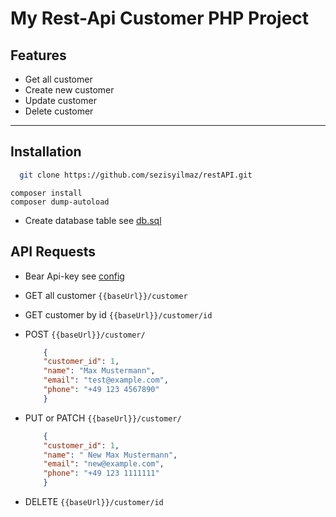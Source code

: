 # My Rest-Api Customer PHP Project

## Features

- Get all customer
- Create new customer
- Update customer
- Delete customer

---

## Installation

 ```bash
   git clone https://github.com/sezisyilmaz/restAPI.git
 ```
    composer install
    composer dump-autoload

 - Create database table see [db.sql](db.sql)

## API Requests
 - Bear Api-key see [config](config/config.php)

 - GET all customer   `{{baseUrl}}/customer` 
 - GET customer by id `{{baseUrl}}/customer/id`
 - POST `{{baseUrl}}/customer/`
    ```json
        {
        "customer_id": 1,
        "name": "Max Mustermann",
        "email": "test@example.com",
        "phone": "+49 123 4567890"
        }
    ```
 - PUT or PATCH `{{baseUrl}}/customer/`
    ```json
        {
        "customer_id": 1,
        "name": " New Max Mustermann",
        "email": "new@example.com",
        "phone": "+49 123 1111111"
        }
    ```
 - DELETE `{{baseUrl}}/customer/id`